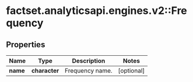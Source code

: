 # factset.analyticsapi.engines.v2::Frequency

## Properties
Name | Type | Description | Notes
------------ | ------------- | ------------- | -------------
**name** | **character** | Frequency name. | [optional] 


